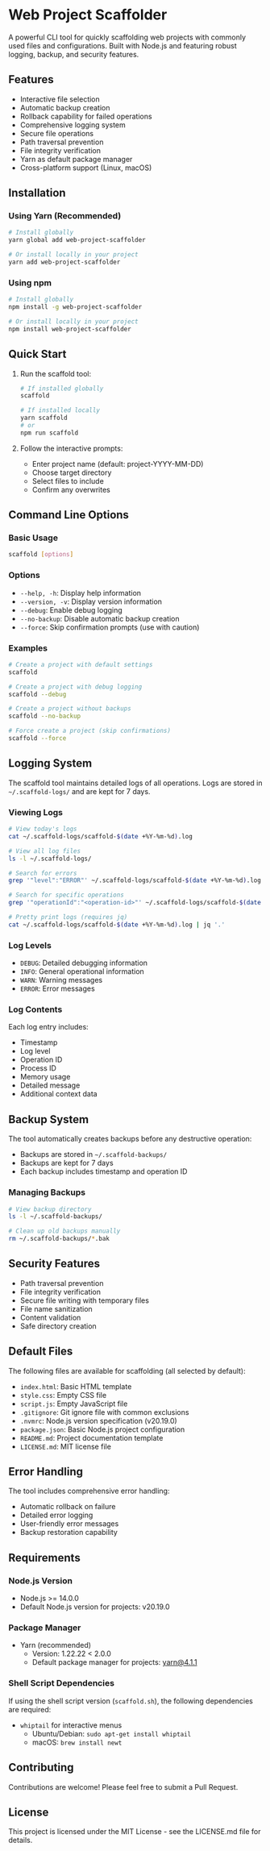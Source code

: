 # Web Project Scaffolder

A powerful CLI tool for quickly scaffolding web projects with commonly used files and configurations. Built with Node.js and featuring robust logging, backup, and security features.

## Features

- Interactive file selection
- Automatic backup creation
- Rollback capability for failed operations
- Comprehensive logging system
- Secure file operations
- Path traversal prevention
- File integrity verification
- Yarn as default package manager
- Cross-platform support (Linux, macOS)

## Installation

### Using Yarn (Recommended)

```bash
# Install globally
yarn global add web-project-scaffolder

# Or install locally in your project
yarn add web-project-scaffolder
```

### Using npm

```bash
# Install globally
npm install -g web-project-scaffolder

# Or install locally in your project
npm install web-project-scaffolder
```

## Quick Start

1. Run the scaffold tool:

   ```bash
   # If installed globally
   scaffold

   # If installed locally
   yarn scaffold
   # or
   npm run scaffold
   ```

2. Follow the interactive prompts:
   - Enter project name (default: project-YYYY-MM-DD)
   - Choose target directory
   - Select files to include
   - Confirm any overwrites

## Command Line Options

### Basic Usage

```bash
scaffold [options]
```

### Options

- `--help, -h`: Display help information
- `--version, -v`: Display version information
- `--debug`: Enable debug logging
- `--no-backup`: Disable automatic backup creation
- `--force`: Skip confirmation prompts (use with caution)

### Examples

```bash
# Create a project with default settings
scaffold

# Create a project with debug logging
scaffold --debug

# Create a project without backups
scaffold --no-backup

# Force create a project (skip confirmations)
scaffold --force
```

## Logging System

The scaffold tool maintains detailed logs of all operations. Logs are stored in `~/.scaffold-logs/` and are kept for 7 days.

### Viewing Logs

```bash
# View today's logs
cat ~/.scaffold-logs/scaffold-$(date +%Y-%m-%d).log

# View all log files
ls -l ~/.scaffold-logs/

# Search for errors
grep '"level":"ERROR"' ~/.scaffold-logs/scaffold-$(date +%Y-%m-%d).log

# Search for specific operations
grep '"operationId":"<operation-id>"' ~/.scaffold-logs/scaffold-$(date +%Y-%m-%d).log

# Pretty print logs (requires jq)
cat ~/.scaffold-logs/scaffold-$(date +%Y-%m-%d).log | jq '.'
```

### Log Levels

- `DEBUG`: Detailed debugging information
- `INFO`: General operational information
- `WARN`: Warning messages
- `ERROR`: Error messages

### Log Contents

Each log entry includes:

- Timestamp
- Log level
- Operation ID
- Process ID
- Memory usage
- Detailed message
- Additional context data

## Backup System

The tool automatically creates backups before any destructive operation:

- Backups are stored in `~/.scaffold-backups/`
- Backups are kept for 7 days
- Each backup includes timestamp and operation ID

### Managing Backups

```bash
# View backup directory
ls -l ~/.scaffold-backups/

# Clean up old backups manually
rm ~/.scaffold-backups/*.bak
```

## Security Features

- Path traversal prevention
- File integrity verification
- Secure file writing with temporary files
- File name sanitization
- Content validation
- Safe directory creation

## Default Files

The following files are available for scaffolding (all selected by default):

- `index.html`: Basic HTML template
- `style.css`: Empty CSS file
- `script.js`: Empty JavaScript file
- `.gitignore`: Git ignore file with common exclusions
- `.nvmrc`: Node.js version specification (v20.19.0)
- `package.json`: Basic Node.js project configuration
- `README.md`: Project documentation template
- `LICENSE.md`: MIT license file

## Error Handling

The tool includes comprehensive error handling:

- Automatic rollback on failure
- Detailed error logging
- User-friendly error messages
- Backup restoration capability

## Requirements

### Node.js Version

- Node.js >= 14.0.0
- Default Node.js version for projects: v20.19.0

### Package Manager

- Yarn (recommended)
  - Version: 1.22.22 < 2.0.0
  - Default package manager for projects: yarn@4.1.1

### Shell Script Dependencies

If using the shell script version (`scaffold.sh`), the following dependencies are required:

- `whiptail` for interactive menus
  - Ubuntu/Debian: `sudo apt-get install whiptail`
  - macOS: `brew install newt`

## Contributing

Contributions are welcome! Please feel free to submit a Pull Request.

## License

This project is licensed under the MIT License - see the LICENSE.md file for details.
